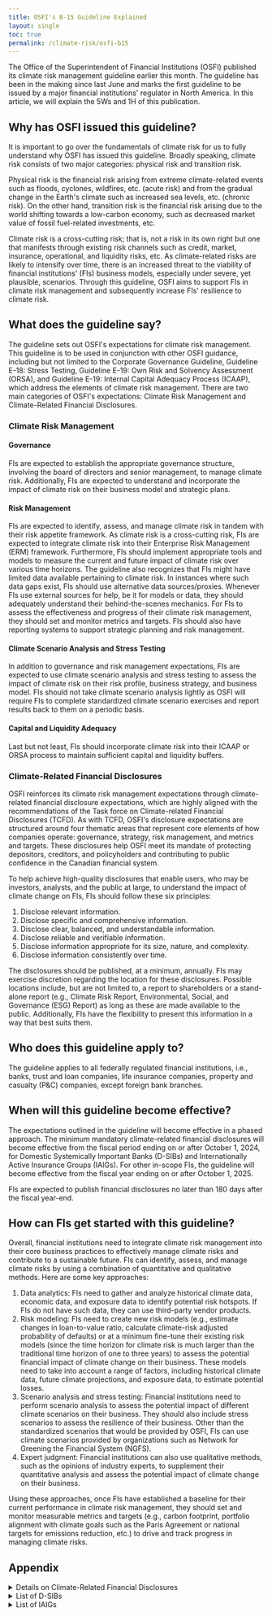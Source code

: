 ```yaml
---
title: OSFI's B-15 Guideline Explained
layout: single
toc: true
permalink: /climate-risk/osfi-b15
---
```


The Office of the Superintendent of Financial Institutions (OSFI) published its climate risk management guideline earlier this
month. The guideline has been in the making since last June and marks the first guideline to be issued by a major financial
institutions' regulator in North America. In this article, we will explain the 5Ws and 1H of this publication.

## Why has OSFI issued this guideline?
It is important to go over the fundamentals of climate risk for us to fully understand why OSFI has issued this guideline. Broadly speaking, climate risk consists of two major categories: physical risk and transition risk.

Physical risk is the financial risk arising from extreme climate-related events such as floods, cyclones, wildfires, etc. (acute risk) and from the gradual change in the Earth's climate such as increased sea levels, etc. (chronic risk). On the other hand, transition risk is the financial risk arising due to the world shifting towards a low-carbon economy, such as decreased market value of fossil fuel-related investments, etc.

Climate risk is a cross-cutting risk; that is, not a risk in its own right but one that manifests through existing risk channels such as credit, market, insurance, operational, and liquidity risks, etc. As climate-related risks are likely to intensify over time, there is an increased threat to the viability of financial institutions' (FIs) business models, especially under severe, yet plausible, scenarios. Through this guideline, OSFI aims to support FIs in climate risk management and subsequently increase FIs' resilience to climate risk.

## What does the guideline say?

The guideline sets out OSFI's expectations for climate risk management. This guideline is to be used in conjunction with other OSFI guidance, including but not limited to the Corporate Governance Guideline, Guideline E-18: Stress Testing, Guideline E-19: Own Risk and Solvency Assessment (ORSA), and Guideline E-19: Internal Capital Adequacy Process (ICAAP), which address the elements of climate risk management. There are two main categories of OSFI's expectations: Climate Risk Management and Climate-Related Financial Disclosures.

### Climate Risk Management

#### Governance
FIs are expected to establish the appropriate governance structure, involving the board of directors and senior management, to manage climate risk. Additionally, FIs are expected to understand and incorporate the impact of climate risk on their business model and strategic plans.
#### Risk Management
FIs are expected to identify, assess, and manage climate risk in tandem with their risk appetite framework. As climate risk is a cross-cutting risk, FIs are expected to integrate climate risk into their Enterprise Risk Management (ERM) framework. Furthermore, FIs should implement appropriate tools and models to measure the current and future impact of climate risk over various time horizons. The guideline also recognizes that FIs might have limited data available pertaining to climate risk. In instances where such data gaps exist, FIs should use alternative data sources/proxies. Whenever FIs use external sources for help, be it for models or data, they should adequately understand their behind-the-scenes mechanics. For FIs to assess the effectiveness and progress of their climate risk management, they should set and monitor metrics and targets. FIs should also have reporting systems to support strategic planning and risk management.
#### Climate Scenario Analysis and Stress Testing
In addition to governance and risk management expectations, FIs are expected to use climate scenario analysis and stress testing to assess the impact of climate risk on their risk profile, business strategy, and business model. FIs should not take climate scenario analysis lightly as OSFI will require FIs to complete standardized climate scenario exercises and report results back to them on a periodic basis.
#### Capital and Liquidity Adequacy
Last but not least, FIs should incorporate climate risk into their ICAAP or ORSA process to maintain sufficient capital and liquidity buffers.

### Climate-Related Financial Disclosures

OSFI reinforces its climate risk management expectations through climate-related financial disclosure expectations, which are highly aligned with the recommendations of the Task force on Climate-related Financial Disclosures (TCFD). As with TCFD, OSFI's disclosure expectations are structured around four thematic areas that represent core elements of how companies operate: governance, strategy, risk management, and metrics and targets. These disclosures help OSFI meet its mandate of protecting depositors, creditors, and policyholders and contributing to public confidence in the Canadian financial system.

To help achieve high-quality disclosures that enable users, who may be investors, analysts, and the public at large, to understand the impact of climate change on FIs, FIs should follow these six principles:

1. Disclose relevant information.
2. Disclose specific and comprehensive information.
3. Disclose clear, balanced, and understandable information.
4. Disclose reliable and verifiable information.
5. Disclose information appropriate for its size, nature, and complexity.
6. Disclose information consistently over time. 

The disclosures should be published, at a minimum, annually. FIs may exercise discretion regarding the location for these disclosures. Possible locations include, but are not limited to, a report to shareholders or a stand-alone report (e.g., Climate Risk Report, Environmental, Social, and Governance (ESG) Report) as long as these are made available to the public. Additionally, FIs have the flexibility to present this information in a way that best suits them.
 

## Who does this guideline apply to?

The guideline applies to all federally regulated financial institutions, i.e., banks, trust and loan companies, life insurance companies, property and casualty (P&C) companies, except foreign bank branches.

## When will this guideline become effective?

The expectations outlined in the guideline will become effective in a phased approach. The minimum mandatory climate-related financial disclosures will become effective from the fiscal period ending on or after October 1, 2024, for Domestic Systemically Important Banks (D-SIBs) and Internationally Active Insurance Groups (IAIGs). For other in-scope FIs, the guideline will become effective from the fiscal year ending on or after October 1, 2025.

FIs are expected to publish financial disclosures no later than 180 days after the fiscal year-end.

## How can FIs get started with this guideline?

Overall, financial institutions need to integrate climate risk management into their core business practices to effectively manage climate risks and contribute to a sustainable future. FIs can identify, assess, and manage climate risks by using a combination of quantitative and qualitative methods. Here are some key approaches:

1. Data analytics: FIs need to gather and analyze historical climate data, economic data, and exposure data to identify potential risk hotspots. If FIs do not have such data, they can use third-party vendor products.
2. Risk modeling: FIs need to create new risk models (e.g., estimate changes in loan-to-value ratio, calculate climate-risk adjusted probability of defaults) or at a minimum fine-tune their existing risk models (since the time horizon for climate risk is much larger than the traditional time horizon of one to three years) to assess the potential financial impact of climate change on their business. These models need to take into account a range of factors, including historical climate data, future climate projections, and exposure data, to estimate potential losses.
3. Scenario analysis and stress testing: Financial institutions need to perform scenario analysis to assess the potential impact of different climate scenarios on their business. They should also include stress scenarios to assess the resilience of their business. Other than the standardized scenarios that would be provided by OSFI, FIs can use climate scenarios provided by organizations such as Network for Greening the Financial System (NGFS).
4. Expert judgment: Financial institutions can also use qualitative methods, such as the opinions of industry experts, to supplement their quantitative analysis and assess the potential impact of climate change on their business.

Using these approaches, once FIs have established a baseline for their current performance in climate risk management, they should set and monitor measurable metrics and targets (e.g., carbon footprint, portfolio alignment with climate goals such as the Paris Agreement or national targets for emissions reduction, etc.) to drive and track progress in managing climate risks.

## Appendix

 <details markdown="block"> 
  <summary>Details on Climate-Related Financial Disclosures</summary>

  ![disclosure](/assets/images/climate_disclosure.png)
 
 </details>

 <details markdown="block"> 
  <summary>List of D-SIBs</summary>

  - Bank of Montreal
  - Bank of Nova Scotia
  - Canadian Imperial Bank of Commerce
  - National Bank of Canada
  - Royal Bank of Canada
  - Toronto-Dominion Bank
 
 </details>

 <details markdown="block"> 
  <summary>List of IAIGs</summary>

   - Sun Life Assurance Company of Canada
   - Manufacturers Life Insurance Company
   - Canada Life Assurance Company
   - Intact Financial Corporation
 
 </details>
